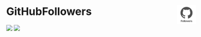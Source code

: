 
# GitHubFollowers <img src = "https://github.com/IMSEONGJUN/GitHubFollowers/blob/master/GitHubFollowers/Support/Assets.xcassets/AppIcon.appiconset/Icon.png?raw=true" width = 50 align = right>


[<img src = "https://devimages-cdn.apple.com/app-store/marketing/guidelines/images/badge-download-on-the-app-store.svg">](https://itunes.apple.com/us/app/github-followers/id1497318994?mt=8) [<img src = "https://devimages-cdn.apple.com/app-store/marketing/guidelines/images/badge-download-on-the-app-store-kr.svg">](https://itunes.apple.com/kr/app/github-followers/id1497318994?mt=8)
